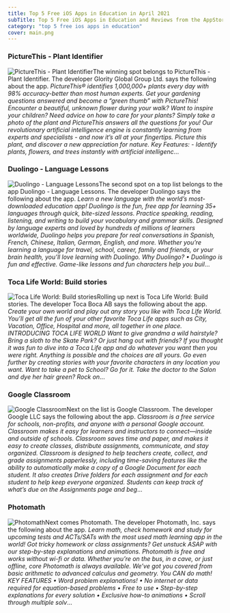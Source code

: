 ```yaml
---
title: Top 5 Free iOS Apps in Education in April 2021
subTitle: Top 5 Free iOS Apps in Education and Reviews from the AppStore in April 2021.
category: "top 5 free ios apps in education"
cover: main.png
---
```


### PictureThis - Plant Identifier

![PictureThis - Plant Identifier](https://is3-ssl.mzstatic.com/image/thumb/Purple124/v4/f5/39/56/f53956db-228f-c694-1bda-6d25836b2ced/AppIcon-0-0-1x_U007emarketing-0-0-0-7-0-0-sRGB-0-0-0-GLES2_U002c0-512MB-85-220-0-0.png/100x100bb.png)The winning spot belongs to PictureThis - Plant Identifier. The developer Glority Global Group Ltd. says the following about the app. _PictureThis® identifies 1,000,000+ plants every day with 98% accuracy-better than most human experts. Get your gardening questions answered and become a “green thumb” with PictureThis!  Encounter a beautiful, unknown flower during your walk?  Want to inspire your children?  Need advice on how to care for your plants?  Simply take a photo of the plant and PictureThis answers all the questions for you!  Our revolutionary artificial intelligence engine is constantly learning from experts and specialists - and now it’s all at your fingertips. Picture this plant, and discover a new appreciation for nature.  Key Features:  - Identify plants, flowers, and trees instantly with artificial intelligenc_...

### Duolingo - Language Lessons

![Duolingo - Language Lessons](https://is3-ssl.mzstatic.com/image/thumb/Purple114/v4/97/f3/48/97f34804-4438-86a1-37e2-27e9cfdcc8a1/AppIcon-0-0-1x_U007emarketing-0-0-0-7-0-0-sRGB-0-0-0-GLES2_U002c0-512MB-85-220-0-0.png/100x100bb.png)The second spot on a top list belongs to the app Duolingo - Language Lessons. The developer Duolingo says the following about the app. _Learn a new language with the world’s most-downloaded education app! Duolingo is the fun, free app for learning 35+ languages through quick, bite-sized lessons. Practice speaking, reading, listening, and writing to build your vocabulary and grammar skills.   Designed by language experts and loved by hundreds of millions of learners worldwide, Duolingo helps you prepare for real conversations in Spanish, French, Chinese, Italian, German, English, and more.  Whether you’re learning a language for travel, school, career, family and friends, or your brain health, you’ll love learning with Duolingo.  Why Duolingo? • Duolingo is fun and effective. Game-like lessons and fun characters help you buil_...

### Toca Life World: Build stories

![Toca Life World: Build stories](https://is3-ssl.mzstatic.com/image/thumb/Purple114/v4/64/c1/38/64c13809-3bbc-a631-e9c6-82097052cceb/AppIcon-0-0-1x_U007emarketing-0-0-0-6-0-0-sRGB-0-0-0-GLES2_U002c0-512MB-85-220-0-0.png/100x100bb.png)Rolling up next is Toca Life World: Build stories. The developer Toca Boca AB says the following about the app. _Create your own world and play out any story you like with Toca Life World. You’ll get all the fun of your other favorite Toca Life apps such as City, Vacation, Office, Hospital and more, all together in one place.   INTRODUCING TOCA LIFE WORLD Want to give grandma a wild hairstyle? Bring a sloth to the Skate Park? Or just hang out with friends? If you thought it was fun to dive into a Toca Life app and do whatever you want then you were right. Anything is possible and the choices are all yours.   Go even further by creating stories with your favorite characters in any location you want. Want to take a pet to School? Go for it. Take the doctor to the Salon and dye her hair green? Rock on_...

### Google Classroom

![Google Classroom](https://is5-ssl.mzstatic.com/image/thumb/Purple124/v4/d0/37/41/d03741aa-f4fd-c365-ce41-0a26c2e04b57/AppIcon-0-0-1x_U007emarketing-0-0-0-6-0-0-sRGB-0-0-0-GLES2_U002c0-512MB-85-220-0-0.png/100x100bb.png)Next on the list is Google Classroom. The developer Google LLC says the following about the app. _Classroom is a free service for schools, non-profits, and anyone with a personal Google account. Classroom makes it easy for learners and instructors to connect—inside and outside of schools. Classroom saves time and paper, and makes it easy to create classes, distribute assignments, communicate, and stay organized.  Classroom is designed to help teachers create, collect, and grade assignments paperlessly, including time-saving features like the ability to automatically make a copy of a Google Document for each student. It also creates Drive folders for each assignment and for each student to help keep everyone organized.  Students can keep track of what’s due on the Assignments page and beg_...

### Photomath

![Photomath](https://is3-ssl.mzstatic.com/image/thumb/Purple124/v4/7b/61/e7/7b61e73d-77c4-9928-3efe-9316bed04ebc/AppIcon-0-0-1x_U007emarketing-0-0-0-7-0-0-sRGB-0-0-0-GLES2_U002c0-512MB-85-220-0-0.png/100x100bb.png)Next comes Photomath. The developer Photomath, Inc. says the following about the app. _Learn math, check homework and study for upcoming tests and ACTs/SATs with the most used math learning app in the world! Got tricky homework or class assignments? Get unstuck ASAP with our step-by-step explanations and animations.    Photomath is free and works without wi-fi or data. Whether you’re on the bus, in a cave, or just offline, core Photomath is always available.   We’ve got you covered from basic arithmetic to advanced calculus and geometry. You CAN do math!   KEY FEATURES • Word problem explanations! • No internet or data required for equation-based problems  • Free to use • Step-by-step explanations for every solution  • Exclusive how-to animations • Scroll through multiple solv_...

